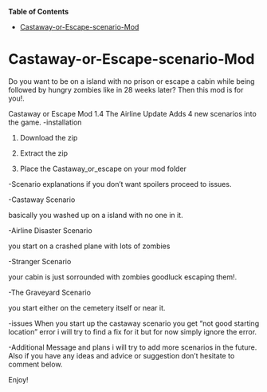 <!-- START doctoc generated TOC please keep comment here to allow auto update -->
<!-- DON'T EDIT THIS SECTION, INSTEAD RE-RUN doctoc TO UPDATE -->
**Table of Contents**  

- [Castaway-or-Escape-scenario-Mod](#castaway-or-escape-scenario-mod)

<!-- END doctoc generated TOC please keep comment here to allow auto update -->

# Castaway-or-Escape-scenario-Mod

Do you want to be on a island with no prison or escape a cabin while being followed by hungry zombies like in 28 weeks later? Then this mod is for you!.

Castaway or Escape Mod 1.4 The Airline Update
Adds 4 new scenarios into the game.
-installation

1. Download the zip

2. Extract the zip

3. Place the Castaway_or_escape on your mod folder

-Scenario explanations
if you don’t want spoilers proceed to issues.

-Castaway Scenario

basically you washed up on a island with no one in it.

-Airline Disaster Scenario

you start on a crashed plane with lots of zombies

-Stranger Scenario

your cabin is just sorrounded with zombies goodluck escaping them!.

-The Graveyard Scenario

you start either on the cemetery itself or near it.

-issues
When you start up the castaway scenario you get “not good starting location” error i will try to find a fix for it but for now simply ignore the error.

-Additional Message and plans
i will try to add more scenarios in the future.
Also if you have any ideas and advice or suggestion don’t hesitate to comment below.

Enjoy!






